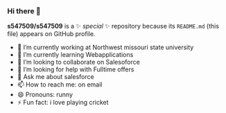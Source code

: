 ### Hi there 👋

**s547509/s547509** is a ✨ _special_ ✨ repository because its `README.md` (this file) appears on GitHub profile.
- 🔭 I’m currently working at Northwest missouri state university
- 🌱 I’m currently learning Webapplications
- 👯 I’m looking to collaborate on Salesoforce
- 🤔 I’m looking for help with Fulltime offers
- 💬 Ask me about salesforce
- 📫 How to reach me: on email
- 😄 Pronouns: runny
- ⚡ Fun fact: i love playing cricket

